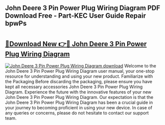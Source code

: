 ## John Deere 3 Pin Power Plug Wiring Diagram PDF Download Free - Part-KEC User Guide Repair bpwPs

# <h2><a href="http://dflwwsd.blite.top/?on=John+Deere+3+Pin+Power+Plug+Wiring+Diagram">🔗Download New 👉🔴 John Deere 3 Pin Power Plug Wiring Diagram</a></h2>

[![John Deere 3 Pin Power Plug Wiring Diagram download](https://i.imgur.com/lujVjoI.png)](http://dflwwsd.blite.top/?on=John+Deere+3+Pin+Power+Plug+Wiring+Diagram)
Welcome to the John Deere 3 Pin Power Plug Wiring Diagram user manual, your one-stop resource for understanding and using your new product. Familiarize with the Packaging Before discarding the packaging, please ensure you have kept all necessary accessories John Deere 3 Pin Power Plug Wiring Diagram. Experience the future with the innovative features of your new John Deere 3 Pin Power Plug Wiring Diagram. Our expectation is that the John Deere 3 Pin Power Plug Wiring Diagram has been a crucial guide in your journey to becoming proficient in using your new device. In case of any queries or concerns, please do not hesitate to contact our support team.
